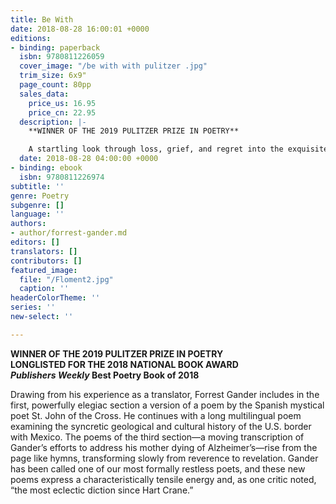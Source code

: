 ```yaml
---
title: Be With
date: 2018-08-28 16:00:01 +0000
editions:
- binding: paperback
  isbn: 9780811226059
  cover_image: "/be with with pulitzer .jpg"
  trim_size: 6x9"
  page_count: 80pp
  sales_data:
    price_us: 16.95
    price_cn: 22.95
  description: |-
    **WINNER OF THE 2019 PULITZER PRIZE IN POETRY**

    A startling look through loss, grief, and regret into the exquisite nature of intimacy
  date: 2018-08-28 04:00:00 +0000
- binding: ebook
  isbn: 9780811226974
subtitle: ''
genre: Poetry
subgenre: []
language: ''
authors:
- author/forrest-gander.md
editors: []
translators: []
contributors: []
featured_image:
  file: "/Floment2.jpg"
  caption: ''
headerColorTheme: ''
series: ''
new-select: ''

---
```

**WINNER OF THE 2019 PULITZER PRIZE IN POETRY  
LONGLISTED FOR THE 2018 NATIONAL BOOK AWARD  
_Publishers Weekly_ Best Poetry Book of 2018**

Drawing from his experience as a translator, Forrest Gander includes in the first, powerfully elegiac section a version of a poem by the Spanish mystical poet St. John of the Cross. He continues with a long multilingual poem examining the syncretic geological and cultural history of the U.S. border with Mexico. The poems of the third section—a moving transcription of Gander’s efforts to address his mother dying of Alzheimer’s—rise from the page like hymns, transforming slowly from reverence to revelation. Gander has been called one of our most formally restless poets, and these new poems express a characteristically tensile energy and, as one critic noted, “the most eclectic diction since Hart Crane.”